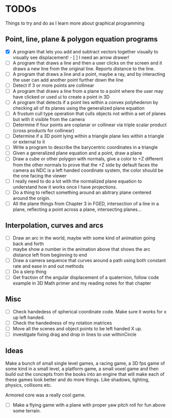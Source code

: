 # TODOs

Things to try and do as I learn more about graphical programming

## Point, line, plane & polygon equation programs

- [x] A program that lets you add and subtract vectors together visually to visually see displacement!
        - [ ] I need an arrow drawer!
- [ ] A program that draws a line and then a user clicks on the screen and it draws a new line from the original line. Reports distance to the line.
- [ ] A program that draws a line and a point, maybe a ray, and by interacting the user can add another point further down the line
- [ ] Detect if 3 or more points are collinear
- [ ] A program that draws a line from a plane to a point where the user may have clicked or used ui to create a point in 3D
- [ ] A program that detects if a point lies within a convex polyhederon by checking all of its planes using the generalized plane equation
- [ ] A frustum cull type operation that culls objects not within a set of planes but with it visible from the camera
- [ ] Determine if four points are coplanar or collinear via triple scalar product (cross products for collinear)
- [ ] Determine if a 3D point lying within a triangle plane lies within a triangle or external to it
- [ ] Write a program to describe the barycentric coordinates in a triangle
- [ ] Given a generalized plane equation and a point, draw a plane
- [ ] Draw a cube or other polygon with normals, give a color to +Z different from the other normals to
        prove that the +Z side by default faces the camera as NDC is a left handed coordinate system, the color should be the one facing the viewer
- [ ] I really need to do a lot with the normalized plane equation to understand how it works once I have projections.
- [ ] Do a thing to reflect something around an abitrary plane centered around the origin.
- [ ] All the plane things from Chapter 3 in FGED, intersection of a line in a plane, reflecting a point across a plane, intersecting planes...

## Interpolation, curves and arcs

- [ ] Draw an arc in the world, maybe with some kind of animation going back and forth
- [ ] maybe show a number in the animation above that shows the arc distance left from beginning to end
- [ ] Draw a camera sequence that curves around a path using both constant rate and ease in and out methods
- [ ] Do a slerp thing
- [ ] Get fraction of the angular displacement of a quaternion, follow code example in 3D Math primer and my reading notes for that chapter

## Misc

- [ ] Check handedess of spherical coordinate code. Make sure it works for x up left handed.
- [ ] Check the handedness of my rotation matrices
- [ ] Move all the scenes and object points to be left handed X up.
- [ ] investigate fixing drag and drop in lines to use withinCircle

## Ideas

Make a bunch of small single level games, a racing game, a 3D fps game of some kind in a small level, a platform game, a small voxel game and then build out the concepts from the books into an engine that will make each of these games look better and do more things. Like shadows, lighting, physics, collisons etc.

Armored core was a really cool game.

- [ ] Make a flying game with a plane with proper yaw pitch roll for fun above some terrain.
